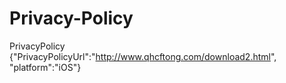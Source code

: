 # Privacy-Policy
PrivacyPolicy {"PrivacyPolicyUrl":"http://www.qhcftong.com/download2.html", "platform":"iOS"}
